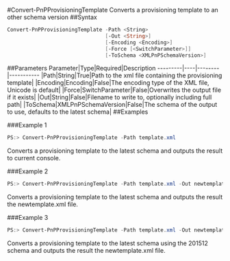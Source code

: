 #Convert-PnPProvisioningTemplate
Converts a provisioning template to an other schema version
##Syntax
```powershell
Convert-PnPProvisioningTemplate -Path <String>
                                [-Out <String>]
                                [-Encoding <Encoding>]
                                [-Force [<SwitchParameter>]]
                                [-ToSchema <XMLPnPSchemaVersion>]
```


##Parameters
Parameter|Type|Required|Description
---------|----|--------|-----------
|Path|String|True|Path to the xml file containing the provisioning template|
|Encoding|Encoding|False|The encoding type of the XML file, Unicode is default|
|Force|SwitchParameter|False|Overwrites the output file if it exists|
|Out|String|False|Filename to write to, optionally including full path|
|ToSchema|XMLPnPSchemaVersion|False|The schema of the output to use, defaults to the latest schema|
##Examples

###Example 1
```powershell
PS:> Convert-PnPProvisioningTemplate -Path template.xml
```
Converts a provisioning template to the latest schema and outputs the result to current console.

###Example 2
```powershell
PS:> Convert-PnPProvisioningTemplate -Path template.xml -Out newtemplate.xml
```
Converts a provisioning template to the latest schema and outputs the result the newtemplate.xml file.

###Example 3
```powershell
PS:> Convert-PnPProvisioningTemplate -Path template.xml -Out newtemplate.xml -ToSchema V201512
```
Converts a provisioning template to the latest schema using the 201512 schema and outputs the result the newtemplate.xml file.
